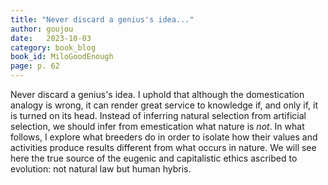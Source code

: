 ```yaml
---
title: "Never discard a genius's idea..."
author: goujou
date:   2023-10-03
category: book_blog
book_id: MiloGoodEnough
page: p. 62
---
```

Never discard a genius's idea.
I uphold that although the domestication analogy is wrong, it can render great service to knowledge if, and only if, it is turned on its head.
Instead of inferring natural selection from artificial selection, we should infer from emestication what nature is *not*.
In what follows, I explore what breeders do in order to isolate how their values and activities produce results different from what occurs in nature.
We will see here the true source of the eugenic and capitalistic ethics ascribed to evolution: not natural law but human hybris.
